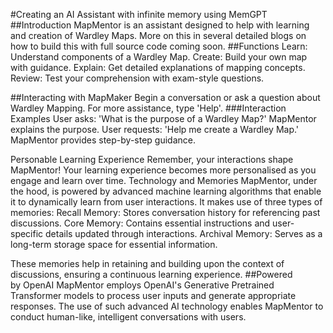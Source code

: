#Creating an AI Assistant with infinite memory using MemGPT
##Introduction
MapMentor is an assistant designed to help with learning and creation of Wardley Maps. More on this in several detailed blogs on how to build this with full source code coming soon.
##Functions
Learn: Understand components of a Wardley Map.
Create: Build your own map with guidance.
Explain: Get detailed explanations of mapping concepts.
Review: Test your comprehension with exam-style questions.

##Interacting with MapMaker
Begin a conversation or ask a question about Wardley Mapping. For more assistance, type 'Help'.
###Interaction Examples
User asks: 'What is the purpose of a Wardley Map?' MapMentor explains the purpose.
User requests: 'Help me create a Wardley Map.' MapMentor provides step-by-step guidance.

Personable Learning Experience
Remember, your interactions shape MapMentor! Your learning experience becomes more personalised as you engage and learn over time.
Technology and Memories
MapMentor, under the hood, is powered by advanced machine learning algorithms that enable it to dynamically learn from user interactions. It makes use of three types of memories:
Recall Memory: Stores conversation history for referencing past discussions.
Core Memory: Contains essential instructions and user-specific details updated through interactions.
Archival Memory: Serves as a long-term storage space for essential information.

These memories help in retaining and building upon the context of discussions, ensuring a continuous learning experience.
##Powered by OpenAI
MapMentor employs OpenAI's Generative Pretrained Transformer models to process user inputs and generate appropriate responses. The use of such advanced AI technology enables MapMentor to conduct human-like, intelligent conversations with users.
